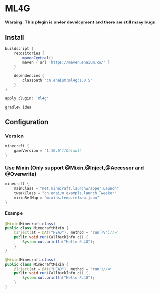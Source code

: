 # ML4G

**Waraing: This plugin is under development and there are still many bugs**

## Install

```groovy
buildscript {
    repositories {
        mavenCentral()
        maven { url 'https://maven.enaium.cn/' }
    }

    dependencies {
        classpath 'cn.enaium:ml4g:1.0.5'
    }
}

apply plugin: 'ml4g'
```

```
gradlew idea
```

## Configuration

### Version

```groovy
minecraft {
    gameVersion = "1.16.5"//Default
}
```

### Use Mixin (Only support @Mixin,@Inject,@Accessor and @Overwrite)

```groovy
minecraft {
    mainClass = "net.minecraft.launchwrapper.Launch"
    tweakClass = "cn.enaium.example.launch.Tweaker"
    mixinRefMap = "mixins.temp.refmap.json"
}
```

#### Example

```java
@Mixin(Minecraft.class)
public class MinecraftMixin {
    @Inject(at = @At("HEAD"), method = "run()V")//✔
    public void run(CallbackInfo ci) {
        System.out.println("Hello ML4G");
    }
}
```

```java
@Mixin(Minecraft.class)
public class MinecraftMixin {
    @Inject(at = @At("HEAD"), method = "run")//❌
    public void run(CallbackInfo ci) {
        System.out.println("Hello ML4G");
    }
}
```